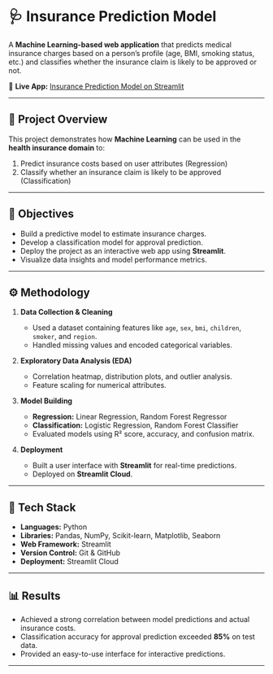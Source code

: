 # 🩺 Insurance Prediction Model

A **Machine Learning-based web application** that predicts medical insurance charges based on a person’s profile (age, BMI, smoking status, etc.) and classifies whether the insurance claim is likely to be approved or not.

🔗 **Live App:** [Insurance Prediction Model on Streamlit](https://insurance-prediction-model-ml.streamlit.app/)

---

## 🚀 Project Overview
This project demonstrates how **Machine Learning** can be used in the **health insurance domain** to:
1. Predict insurance costs based on user attributes (Regression)
2. Classify whether an insurance claim is likely to be approved (Classification)

---

## 🎯 Objectives
- Build a predictive model to estimate insurance charges.
- Develop a classification model for approval prediction.
- Deploy the project as an interactive web app using **Streamlit**.
- Visualize data insights and model performance metrics.

---

## ⚙️ Methodology
1. **Data Collection & Cleaning**  
   - Used a dataset containing features like `age`, `sex`, `bmi`, `children`, `smoker`, and `region`.  
   - Handled missing values and encoded categorical variables.

2. **Exploratory Data Analysis (EDA)**  
   - Correlation heatmap, distribution plots, and outlier analysis.  
   - Feature scaling for numerical attributes.

3. **Model Building**  
   - **Regression:** Linear Regression, Random Forest Regressor  
   - **Classification:** Logistic Regression, Random Forest Classifier  
   - Evaluated models using R² score, accuracy, and confusion matrix.

4. **Deployment**  
   - Built a user interface with **Streamlit** for real-time predictions.  
   - Deployed on **Streamlit Cloud**.

---

## 🧠 Tech Stack
- **Languages:** Python  
- **Libraries:** Pandas, NumPy, Scikit-learn, Matplotlib, Seaborn  
- **Web Framework:** Streamlit  
- **Version Control:** Git & GitHub  
- **Deployment:** Streamlit Cloud  

---

## 📊 Results
- Achieved a strong correlation between model predictions and actual insurance costs.  
- Classification accuracy for approval prediction exceeded **85%** on test data.  
- Provided an easy-to-use interface for interactive predictions.

---
